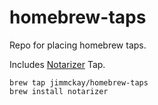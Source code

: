# homebrew-taps
Repo for placing homebrew taps.

Includes [Notarizer](https://github.com/jimmckay/notarizer) Tap.

```
brew tap jimmckay/homebrew-taps
brew install notarizer
```
